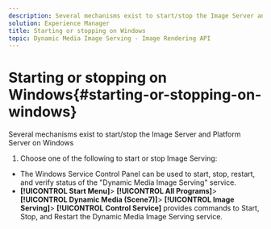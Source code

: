 ```yaml
---
description: Several mechanisms exist to start/stop the Image Server and Platform Server on Windows
solution: Experience Manager
title: Starting or stopping on Windows
topic: Dynamic Media Image Serving - Image Rendering API
---
```


# Starting or stopping on Windows{#starting-or-stopping-on-windows}

Several mechanisms exist to start/stop the Image Server and Platform Server on Windows

1. Choose one of the following to start or stop Image Serving:

* The Windows Service Control Panel can be used to start, stop, restart, and verify status of the "Dynamic Media Image Serving" service. 
* **[!UICONTROL Start Menu]**> **[!UICONTROL All Programs]**> **[!UICONTROL Dynamic Media (Scene7)]**> **[!UICONTROL Image Serving]**> **[!UICONTROL Control Service]** provides commands to Start, Stop, and Restart the Dynamic Media Image Serving service.

